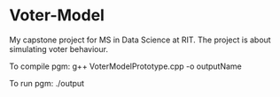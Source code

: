 # Voter-Model
My capstone project for MS in Data Science at RIT. The project is about simulating voter behaviour.

To compile pgm:
g++ VoterModelPrototype.cpp -o outputName

To run pgm:
./output
